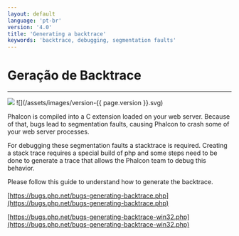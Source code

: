 ```yaml
---
layout: default
language: 'pt-br'
version: '4.0'
title: 'Generating a backtrace'
keywords: 'backtrace, debugging, segmentation faults'
---
```


# Geração de Backtrace
- - -
![](/assets/images/document-status-stable-success.svg) ![](/assets/images/version-{{ page.version }}.svg)

Phalcon is compiled into a C extension loaded on your web server. Because of that, bugs lead to segmentation faults, causing Phalcon to crash some of your web server processes.

For debugging these segmentation faults a stacktrace is required. Creating a stack trace requires a special build of php and some steps need to be done to generate a trace that allows the Phalcon team to debug this behavior.

Please follow this guide to understand how to generate the backtrace.

[https://bugs.php.net/bugs-generating-backtrace.php](https://bugs.php.net/bugs-generating-backtrace.php)

[https://bugs.php.net/bugs-generating-backtrace-win32.php](https://bugs.php.net/bugs-generating-backtrace-win32.php)

